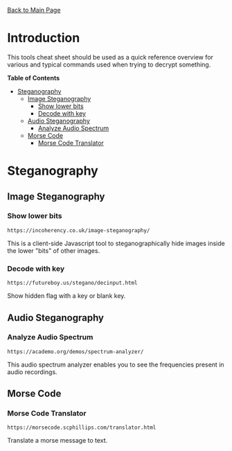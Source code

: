 [Back to Main Page](../index.html) 

# Introduction

This tools cheat sheet should be used as a quick reference overview for various and typical commands used when trying to decrypt something.

**Table of Contents** 

- [Steganography](#steganography)
    - [Image Steganography](#image-steganography)
        - [Show lower bits](#show-lower-bits)
        - [Decode with key](#decode-with-key)
    - [Audio Steganography](#audio-steganography)
        - [Analyze Audio Spectrum](#analyze-audio-spectrum)
    - [Morse Code](#morse-code)
        - [Morse Code Translator](#morse-code-translator)  


# Steganography

## Image Steganography

### Show lower bits

`https://incoherency.co.uk/image-steganography/`

This is a client-side Javascript tool to steganographically hide images inside the lower "bits" of other images.

### Decode with key

`https://futureboy.us/stegano/decinput.html`

Show hidden flag with a key or blank key.

## Audio Steganography

### Analyze Audio Spectrum

`https://academo.org/demos/spectrum-analyzer/`

This audio spectrum analyzer enables you to see the frequencies present in audio recordings.

## Morse Code

### Morse Code Translator

`https://morsecode.scphillips.com/translator.html`

Translate a morse message to text.


